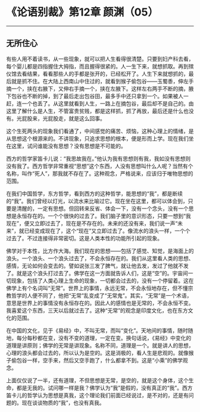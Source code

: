 # 《论语别裁》第12章 颜渊（05）

------

## 无所住心

有些人用不着读书，从一些现象，就可以把人生看得很清楚。只要到妇产科去看，每个婴儿都是四指握住大拇指，而且握得很紧的。人一生下来，就想抓取。再到殡仪馆去看结果，看看那些人的手都是张开的，已经松开了。人生下来就想抓的，最后就是抓不住。在大陆上西南山中住过的，就看到猴子偷包谷——玉蜀黍，伸左手摘一个，挟在右腋下，又伸右手摘一个，挟在左腋下。这样左右两手不断的摘，腋下包谷也不断的掉，到了最后走出包谷田，最多手中还只拿到一个。如果被人一赶，连一个也丢了。从这里就看到人生，一路上在摘包谷，最后却不是自己的。由这里了解什么是人生，不管富贵贫贱，都是这样抓，抓了再放，最后还是什么也没有。光屁股来，光屁股走，就是这么回事。

这个生死两头的现象我们看通了，中间感觉的痛苦、烦恼，这种心理上的情绪，是从思想这个根源来的。不讲现象，只追求思想的根本，便是形而上学。现在我们坐在这里，试问谁能没有思想？没有思想是不可能的。

西方的哲学家笛卡儿说：“我思故我在。”他认为我有思想则有我，我如没有思想则没有我了。西方哲学非常重视“思想”这个东西，人没有思想叫什么人呢？当然有个名称，叫作“死人”，那我就不存在了。这种观念，严格说来，应该归于唯物思想的范围。

在我们中国哲学，东方哲学，看到西方的这种哲学，能思想的“我”，都是断续的“我”。我们曾经以灯光，以流水来比喻过它。现在坐在这里，都可以体会到，只要是清醒的，一定有思想。但回转来反省、体会一下，没有一个念头，没有一个思想是永恒存在的。一个个很快的过去了。我们脑子里的意识形态，只要一想到“我现在”，便又立即过去了，现在是不存在的。未来的还没有来，我们说一声“未来”，就已经变成现在了，这个“现在”又立即过去了。像流水的浪头一样，一个个过去了。不过连接得非常密切。这是人类本性的功能所引起的现象。

佛学对于本性，比方作大海。我们现在的思想——包括了感觉、知觉，是海面上的浪头。一个浪头、一个浪头过去了，不会永恒存在的。我们从这里看人类的思想、感情，无论如何会变去的。譬如说张三发了脾气，就让他去发，发过了他就不发了。就是这个浪头打过去了。佛学在这一方面就告诉人们，这是“空”的。宇宙间一切现象，包括了人类心理上生命的现象，一切都会过去的，没有一个停留着。这在佛学上有个名词叫“无常”。世界上的事情，永远无常，不会永恒地存在，但不懂宗教哲学的人便不同了，他把“无常”乱变成了“无常鬼”。其实，“无常”是一个术语，意思是世界上的事情没有永恒存在的。因此人的感情也是无常的，不会永恒不变。我喜爱这个东西，三天以后就过去了。这种“无常”的观念是印度文化，也在东方文化的范围。

在中国的文化，见于《易经》中，不叫无常，而叫“变化”。天地间的事情，随时随地，每分每秒都在变，没有不变的道理，一定在变。换句话说，《易经》中变化的道理是讲原则；佛学的无常是讲现象。名称不同，道理是一个。就是讲人的思想，心理的浪头都会过去的，所以认为是空的。这是消极的，看人生是悲观的。就像猴子偷包谷一样，空手来，然后又空手跑了，什么都拿不到。这是“小乘”的佛学观念。

上面仅仅说了一半，还有道理，不但思想是无常，是空的，就是这个身体，这个生命，都是无我的。试问哪一样是我？佛学认为“我”是假的，没有真正的“我”。西方笛卡儿的哲学认为思想是真我，这个理论我们前面已经说过，是不对的，还是有问题的。现在谈谈物质的“我”，也没有真我。
